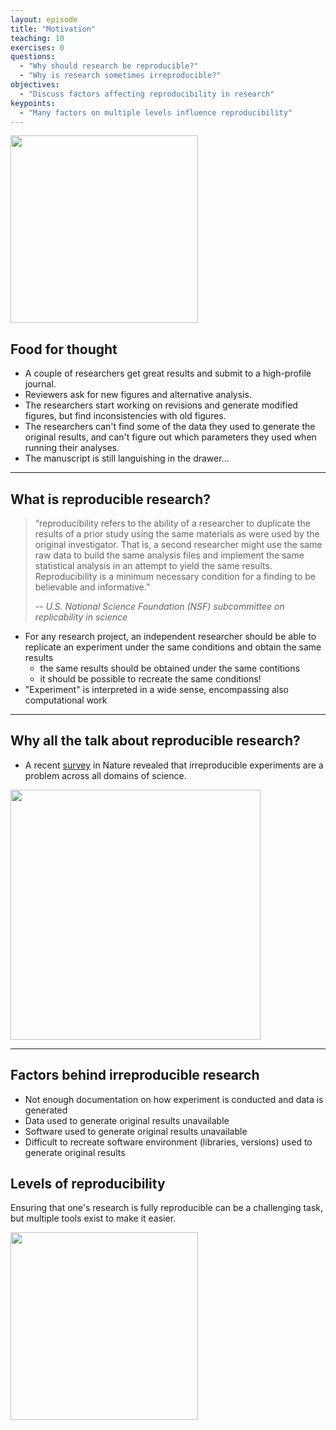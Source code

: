 ```yaml
---
layout: episode
title: "Motivation"
teaching: 10
exercises: 0
questions:
  - "Why should research be reproducible?"
  - "Why is research sometimes irreproducible?"
objectives:
  - "Discuss factors affecting reproducibility in research"
keypoints:
  - "Many factors on multiple levels influence reproducibility"
---
```


<img src="/reproducible-research/img/research_comic_phd.gif" style="height: 300px;"/>

## Food for thought

- A couple of researchers get great results and submit to a high-profile journal.
- Reviewers ask for new figures and alternative analysis.
- The researchers start working on revisions and generate modified figures, but find inconsistencies with old figures.
- The researchers can't find some of the data they used to generate the original results, and 
  can't figure out which parameters they used when running their analyses.
- The manuscript is still languishing in the drawer...
  
---

## What is reproducible research?

> “reproducibility refers to the ability of a researcher to duplicate the results of a prior study using the same materials as were used by the original investigator. That is, a second researcher might use the same raw data to build the same analysis files and implement the same statistical analysis in an attempt to yield the same results. Reproducibility is a minimum necessary condition for a finding to be believable and informative.” 
>
> -- <cite> U.S. National Science Foundation (NSF) subcommittee on replicability in science</cite>

- For any research project, an independent researcher should be able to replicate an experiment under the same conditions and obtain the same results
  - the same results should be obtained under the same contitions
  - it should be possible to recreate the same conditions!
- "Experiment" is interpreted in a wide sense, encompassing also computational work

---

<!--
   <img src="/reproducible-research/img/reproducibility_figure.jpg" style="height: 200px;"/>
-->
   
## Why all the talk about reproducible research?
   - A recent [survey](http://www.nature.com/news/1-500-scientists-lift-the-lid-on-reproducibility-1.19970) in Nature revealed that irreproducible experiments are a problem across all domains of science.
 
 <img src="/reproducible-research/img/reproducibility_nature.png" style="height: 400px;"/>

---

## Factors behind irreproducible research 

- Not enough documentation on how experiment is conducted and data is generated 
- Data used to generate original results unavailable
- Software used to generate original results unavailable
- Difficult to recreate software environment (libraries, versions) used to generate original results
   
 
## Levels of reproducibility

Ensuring that one's research is fully reproducible can be a challenging task, 
but multiple tools exist to make it easier.

<img src="/reproducible-research/img/repro-pyramid.png" style="height: 300px;"/>

   
   
